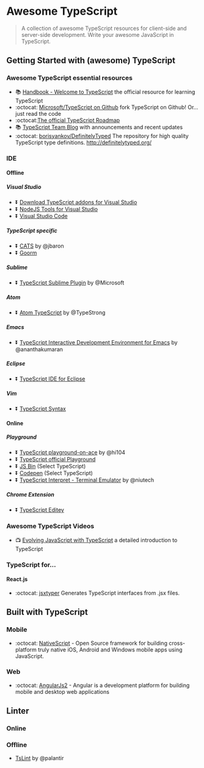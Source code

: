 # Awesome TypeScript
> A collection of awesome TypeScript resources for client-side and server-side development. Write your awesome JavaScript in TypeScript.

## Getting Started with (awesome) TypeScript

### Awesome TypeScript essential resources
* :books: [Handbook - Welcome to TypeScript](http://www.typescriptlang.org/Handbook) the official resource for learning TypeScript
* :octocat: [Microsoft/TypeScript on Github](https://github.com/Microsoft/TypeScript) fork TypeScript on Github! Or... just read the code
* :octocat:[The official TypeScript Roadmap](https://github.com/Microsoft/TypeScript/wiki/Roadmap)
* :books: [TypeScript Team Blog](http://blogs.msdn.com/b/typescript/) with announcements and recent updates
* :octocat: [borisyankov/DefinitelyTyped](https://github.com/borisyankov/DefinitelyTyped) The repository for high quality TypeScript type definitions.  http://definitelytyped.org/

### IDE
#### Offline
##### Visual Studio
* :arrow_double_down: [Download TypeScript addons for Visual Studio](http://blogs.msdn.com/b/typescript/)
* :arrow_double_down: [NodeJS Tools for Visual Studio](https://github.com/Microsoft/nodejstools)
* :arrow_double_down: [Visual Studio Code](https://www.visualstudio.com/en-us/products/code-vs.aspx)

##### TypeScript specific
* :arrow_double_down: [CATS](http://jbaron.github.io/cats/) by @jbaron
* :arrow_double_down: [Goorm](http://goorm.io/)

##### Sublime
* :arrow_double_down: [TypeScript Sublime Plugin](https://github.com/Microsoft/TypeScript-Sublime-Plugin) by @Microsoft

##### Atom
* :arrow_double_down: [Atom TypeScript](https://github.com/TypeStrong/atom-typescript) by @TypeStrong

##### Emacs
* :arrow_double_down: [TypeScript Interactive Development Environment for Emacs](https://github.com/ananthakumaran/tide) by @ananthakumaran

##### Eclipse
* :arrow_double_down: [TypeScript IDE for Eclipse](http://typecsdev.com/)

##### Vim
* :arrow_double_down: [TypeScript Syntax](https://github.com/leafgarland/typescript-vim)

#### Online

##### Playground
* :arrow_double_down: [TypeScript playground-on-ace](https://github.com/hi104/typescript-playground-on-ace) by @hi104
* :arrow_double_down: [TypeScript official Playground](http://www.typescriptlang.org/Playground/)
* :arrow_double_down: [JS Bin](http://jsbin.com/?js) (Select TypeScript)
* :arrow_double_down: [Codepen](http://codepen.io/) (Select TypeScript)
* :arrow_double_down: [TypeScript Interpret - Terminal Emulator](http://niutech.github.io/typescript-interpret/) by @niutech

##### Chrome Extension
* :arrow_double_down: [TypeScript Editey](https://chrome.google.com/webstore/detail/typescript-editey/liedfkjkedgcgpddoijfeeeeoikcbmaf)

### Awesome TypeScript Videos

* :tv: [Evolving JavaScript with TypeScript](https://www.youtube.com/watch?v=Ut694dsIa8w) a detailed introduction to TypeScript

### TypeScript for...
#### React.js
* :octocat: [jsxtyper](https://github.com/fuselabs/jsxtyper) Generates TypeScript interfaces from .jsx files.

## Built with TypeScript
### Mobile
* :octocat: [NativeScript](https://github.com/NativeScript/NativeScript) - Open Source framework for building cross-platform truly native iOS, Android and Windows mobile apps using JavaScript.

### Web
* :octocat: [AngularJs2](https://github.com/angular/angular) - Angular is a development platform for building mobile and desktop web applications


## Linter

### Online

### Offline

- [TsLint](https://github.com/palantir/tslint) by @palantir
